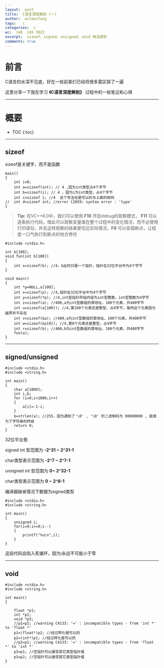 ```yaml
---
layout:  post
title:  C语言深度解剖 (一)
author:  wilmosfang
tags:   c 
categories:  c
wc:  146  245 3022 
excerpt:  sizeof、signed、unsigned、void 用法探析
comments: true
---
```



# 前言


C语言的水深不见底，好在一些前辈们已经将很多雷区探了一遍

这里分享一下我在学习 **《C语言深度解剖》** 过程中的一些笔记和心得


---

# 概要

* TOC
{:toc}

---

## sizeof

sizeof是关键字，而不是函数

~~~
main()
{
	int i=0;
	int a=sizeof(int); // 4 ,因为int类型占4个字节
	int b=sizeof(i); // 4 ，因为i为int类型，占4个字节
	int c=sizeof i; //4  这个写法也是可以的与上面的相同
//	int d=sizeof int; //error C2059: syntax error : 'type'
}
~~~

> **Tip:** 在VC++6.0中，我们可以使用 **F10**  开启debug的观察模式， **F11** 可以逐条执行代码，借此可以观察变量值在整个过程中的变化情况，而不必使用打印语句，并且这样观察的结果更切近实际情况，**F9** 可以安插断点，让程度一口气执行到断点的地方停住


~~~
#include <stdio.h>

int b[100];
void fun(int b[100])
{
	int x=sizeof(b); //4，b此时只是一个指针，指针在32位平台中为4个字节
}

void main()
{
	int *p=NULL,a[100];
	int x=sizeof(p); //4,指针在32位平台中为4个字节
	int y=sizeof(*p); //4,int型指针所指内容为int型整数，int型整数为4字节
	int z=sizeof(a); //400,a为int型数组的首地址，100个元素，共400字节
	int u=sizeof(a[100]); //4,第100个元素还是整型，占4字节，虽然这个元素因为越界并不存在
	int v=sizeof(&a); //400,a为int型数组的首地址，100个元素，共400字节
	int w=sizeof(&a[0]); //4,第0个元素还是整型，占4字节
	int r=sizeof(b); //400,b为int型数组的首地址，100个元素，共400字节
	fun(a);
}
~~~


---

##  signed/unsigned

~~~
#include <stdio.h>
#include <string.h>

int main()
{
	char a[1000];
	int i,b;
	for (i=0;i<1000;i++)
	{
		a[i]=-1-i;
	}
	b=strlen(a); //255，因为遇到了'\0' , '\0' 的二进制码为 00000000 , 就成为了字符串的终结
	return 0;
}
~~~

32位平台里:

signed int 型范围为 **-2^31 ~ 2^31-1**

char类型表示范围为 **-2^7 ~ 2^7-1**

unsigned int 型范围为 **0~ 2^32-1**

char类型表示范围为 **0 ~ 2^8-1**

编译器缺省情况下数据为signed类型



~~~
#include <stdio.h>
#include <string.h>

int main()
{
	unsigned i;
	for(i=9;i>=0;i--)
	{
		printf("%u\n",i);
	}
}
~~~

这段代码会陷入死循环，因为i永远不可能小于零


---


## void

~~~
#include <stdio.h>
#include <string.h>

int main()
{
	
	float *p1;
	int *p2;
	void *p3;
	//p1=p2; //warning C4133: '=' : incompatible types - from 'int *' to 'float *'
	p1=(float*)p2; //经过转化是可以的
	p2=(int*)p1; //经过转化是可以的
	//p2=p1; //warning C4133: '=' : incompatible types - from 'float *' to 'int *'
	p3=p1; //空指针可以接受其它类型指针值
	p3=p2; //空指针可以接受其它类型指针值
}
~~~
